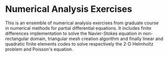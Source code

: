 # Numerical Analysis Exercises

This is an ensemble of numerical analysis exercises from graduate course in numerical methods for partial differential equations. It includes finite differences implementation to solve the Navier-Stokes equation in non-rectangular domain, triangular mesh creation algorithm and finally linear and quadratic finite elements codes to solve respectively the 2-D Helmholtz problem and Poisson's equation. 
